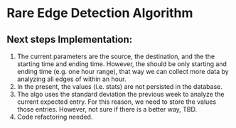 # Rare Edge Detection Algorithm

## Next steps Implementation:

1. The current parameters are the source, the destination, and the the starting time and ending time. However, the should be only starting and ending time (e.g. one hour range), that way we can collect more data by analyzing all edges of within an hour. 
2. In the present, the values (i.e. stats) are not persisted in the database.
3. The algo uses the standard deviation the previous week to analyze the current expected entry. For this reason, we need to store the values those entries. However, not sure if there is a better way, TBD.  
4. Code refactoring needed.
